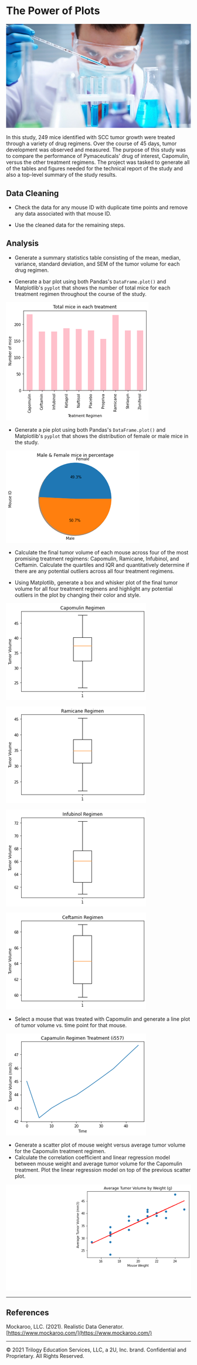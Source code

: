 # The Power of Plots


![Laboratory](Images/Laboratory.jpg)


In this study, 249 mice identified with SCC tumor growth were treated through a variety of drug regimens. Over the course of 45 days, tumor development was observed and measured. The purpose of this study was to compare the performance of Pymaceuticals' drug of interest, Capomulin, versus the other treatment regimens. The project was tasked to generate all of the tables and figures needed for the technical report of the study and also a top-level summary of the study results.

## Data Cleaning 

* Check the data for any mouse ID with duplicate time points and remove any data associated with that mouse ID.

* Use the cleaned data for the remaining steps.

## Analysis

* Generate a summary statistics table consisting of the mean, median, variance, standard deviation, and SEM of the tumor volume for each drug regimen.

* Generate a bar plot using both Pandas's `DataFrame.plot()` and Matplotlib's `pyplot` that shows  the number of total mice for each treatment regimen throughout the course of the study.


![Treatments](Images/treatments.png)


* Generate a pie plot using both Pandas's `DataFrame.plot()` and Matplotlib's `pyplot` that shows the distribution of female or male mice in the study.


![Pieplot](Images/Pie.png)


* Calculate the final tumor volume of each mouse across four of the most promising treatment regimens: Capomulin, Ramicane, Infubinol, and Ceftamin. Calculate the quartiles and IQR and quantitatively determine if there are any potential outliers across all four treatment regimens.

* Using Matplotlib, generate a box and whisker plot of the final tumor volume for all four treatment regimens and highlight any potential outliers in the plot by changing their color and style.

![Capomulin](Images/capomulin.png)



![Ramicane](Images/ramicane.png)



![Infubinol](Images/infubinol.png)



![Ceftamin](Images/ceftamin.png)



* Select a mouse that was treated with Capomulin and generate a line plot of tumor volume vs. time point for that mouse.



![TumorTime](Images/tumor_time.png)



* Generate a scatter plot of mouse weight versus average tumor volume for the Capomulin treatment regimen.
* Calculate the correlation coefficient and linear regression model between mouse weight and average tumor volume for the Capomulin treatment. Plot the linear regression model on top of the previous scatter plot.



![CorrelationScaatter](Images/correlation_scatter.png)




- - -

## References

Mockaroo, LLC. (2021). Realistic Data Generator. [https://www.mockaroo.com/](https://www.mockaroo.com/)

- - -

© 2021 Trilogy Education Services, LLC, a 2U, Inc. brand. Confidential and Proprietary. All Rights Reserved.
